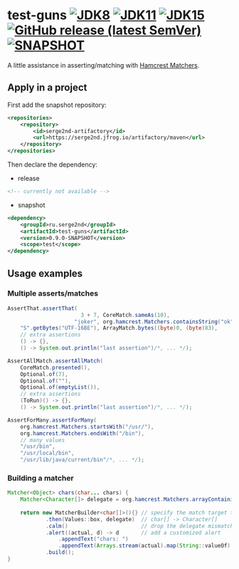 # test-guns [![JDK8](https://github.com/serge2nd/test-guns/workflows/JDK8/badge.svg)](https://github.com/serge2nd/test-guns/actions?query=workflow%3A%22JDK8%22) [![JDK11](https://github.com/serge2nd/test-guns/workflows/JDK11/badge.svg)](https://github.com/serge2nd/test-guns/actions?query=workflow%3A%22JDK11%22) [![JDK15](https://github.com/serge2nd/test-guns/workflows/JDK15/badge.svg)](https://github.com/serge2nd/test-guns/actions?query=workflow%3A%22JDK15%22) [![GitHub release (latest SemVer)](https://img.shields.io/github/v/release/serge2nd/test-guns?color=green&label=latest)](https://serge2nd.jfrog.io/artifactory/maven/ru/serge2nd/test-guns) [![SNAPSHOT](https://img.shields.io/github/v/tag/serge2nd/test-guns?label=tag&color=blue)](https://serge2nd.jfrog.io/artifactory/maven/ru/serge2nd/test-guns/0.9.0-SNAPSHOT)
A little assistance in asserting/matching with [Hamcrest Matchers](https://github.com/hamcrest/JavaHamcrest).

## Apply in a project
First add the snapshot repository:
```xml
<repositories>
    <repository>
        <id>serge2nd-artifactory</id>
        <url>https://serge2nd.jfrog.io/artifactory/maven</url>
    </repository>
</repositories>
```
Then declare the dependency:
- release
```xml
<!-- currently not available -->
```
- snapshot
```xml
<dependency>
    <groupId>ru.serge2nd</groupId>
    <artifactId>test-guns</artifactId>
    <version>0.9.0-SNAPSHOT</version>
    <scope>test</scope>
</dependency>
```

## Usage examples
### Multiple asserts/matches
```java
AssertThat.assertThat(
                       3 + 7, CoreMatch.sameAs(10),
                     "joker", org.hamcrest.Matchers.containsString("ok"),
    "S".getBytes("UTF-16BE"), ArrayMatch.bytes((byte)0, (byte)83),
    // extra assertions
    () -> {},
    () -> System.out.println("last assertion")/*, ... */);

AssertAllMatch.assertAllMatch(
    CoreMatch.presented(),
    Optional.of(7),
    Optional.of(""),
    Optional.of(emptyList()),
    // extra assertions
    (ToRun)() -> {},
    () -> System.out.println("last assertion")/*, ... */);

AssertForMany.assertForMany(
    org.hamcrest.Matchers.startsWith("/usr/"),
    org.hamcrest.Matchers.endsWith("/bin"),
    // many values
    "/usr/bin",
    "/usr/local/bin",
    "/usr/lib/java/current/bin"/*, ... */);
```
### Building a matcher
```java
Matcher<Object> chars(char... chars) {
    Matcher<Character[]> delegate = org.hamcrest.Matchers.arrayContaining(Values.box(chars));
    
    return new MatcherBuilder<char[]>(){} // specify the match target type via the type argument
            .then(Values::box, delegate)  // char[] -> Character[]
            .calm()                       // drop the delegate mismatch alert
            .alert((actual, d) -> d       // add a customized alert
                .appendText("chars: ")
                .appendText(Arrays.stream(actual).map(String::valueOf).collect(joining())))
            .build();
}
```
